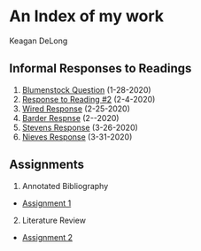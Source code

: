 # An Index of my work

Keagan DeLong
## Informal Responses to Readings

1. [Blumenstock Question](https://kndelong.github.io/Data-150-Index-of-Work/blumenstock) (1-28-2020)
2. [Response to Reading #2](https://kndelong.github.io/Data-150-Index-of-Work/Reading2) (2-4-2020)
3. [Wired Response](https://kndelong.github.io/Data-150-Index-of-Work/2252020) (2-25-2020)
4. [Barder Respnse](https://kndelong.github.io/Data-150-Index-of-Work/BarderResponses) (2--2020)
5. [Stevens Response](https://kndelong.github.io/Data-150-Index-of-Work/3262020) (3-26-2020)
6. [Nieves Response](https://kndelong.github.io/Data-150-Index-of-Work/03312020) (3-31-2020)

## Assignments

 1. Annotated Bibliography
 - [Assignment 1](https://kndelong.github.io/Data-150-Index-of-Work/Assignment1:AnnotatedBib)
  
 2. Literature Review
 - [Assignment 2](https://kndelong.github.io/Data-150-Index-of-Work/Assignment2)
